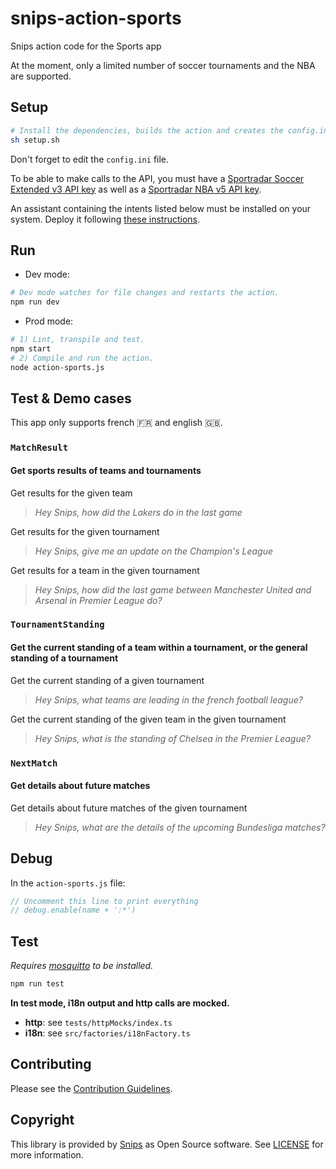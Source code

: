# snips-action-sports

Snips action code for the Sports app

At the moment, only a limited number of soccer tournaments and the NBA are supported.

## Setup

```sh
# Install the dependencies, builds the action and creates the config.ini file.
sh setup.sh
```

Don't forget to edit the `config.ini` file.

To be able to make calls to the API, you must have a [Sportradar Soccer Extended v3 API key](https://developer.sportradar.com/docs/read/football_soccer/Soccer_Extended_v3) as well as a [Sportradar NBA v5 API key](https://developer.sportradar.com/docs/read/basketball/NBA_v5).

An assistant containing the intents listed below must be installed on your system. Deploy it following [these instructions](https://docs.snips.ai/articles/console/actions/deploy-your-assistant).

## Run

- Dev mode:

```sh
# Dev mode watches for file changes and restarts the action.
npm run dev
```

- Prod mode:

```sh
# 1) Lint, transpile and test.
npm start
# 2) Compile and run the action.
node action-sports.js
```

## Test & Demo cases

This app only supports french 🇫🇷 and english 🇬🇧.

### `MatchResult`

#### Get sports results of teams and tournaments

Get results for the given team
> *Hey Snips, how did the Lakers do in the last game*

Get results for the given tournament
> *Hey Snips, give me an update on the Champion's League*

Get results for a team in the given tournament
> *Hey Snips, how did the last game between Manchester United and Arsenal in Premier League do?*

### `TournamentStanding`

#### Get the current standing of a team within a tournament, or the general standing of a tournament

Get the current standing of a given tournament
> *Hey Snips, what teams are leading in the french football league?*

Get the current standing of the given team in the given tournament
> *Hey Snips, what is the standing of Chelsea in the Premier League?*

### `NextMatch`

#### Get details about future matches

Get details about future matches of the given tournament
> *Hey Snips, what are the details of the upcoming Bundesliga matches?*



## Debug

In the `action-sports.js` file:

```js
// Uncomment this line to print everything
// debug.enable(name + ':*')
```

## Test

*Requires [mosquitto](https://mosquitto.org/download/) to be installed.*

```sh
npm run test
```

**In test mode, i18n output and http calls are mocked.**

- **http**: see `tests/httpMocks/index.ts`
- **i18n**: see `src/factories/i18nFactory.ts`

## Contributing

Please see the [Contribution Guidelines](https://github.com/snipsco/snips-action-sports/blob/master/CONTRIBUTING.md).

## Copyright

This library is provided by [Snips](https://snips.ai) as Open Source software. See [LICENSE](https://github.com/snipsco/snips-action-sports/blob/master/LICENSE) for more information.
